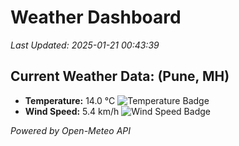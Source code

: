 
# Weather Dashboard

_Last Updated: 2025-01-21 00:43:39_

## Current Weather Data: (Pune, MH)
- **Temperature:** 14.0 °C ![Temperature Badge](https://img.shields.io/badge/Temperature-Low%20Temp-blue)
- **Wind Speed:** 5.4 km/h ![Wind Speed Badge](https://img.shields.io/badge/Wind%20Speed-Low%20Wind-blue)

*Powered by Open-Meteo API*
